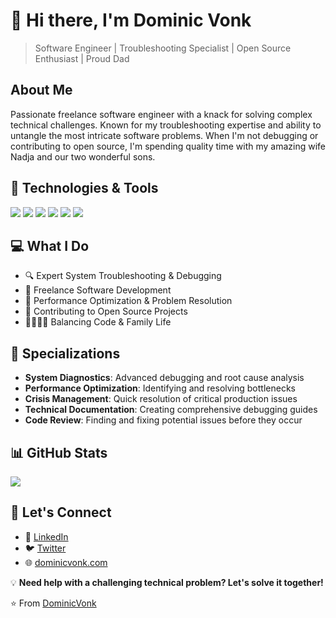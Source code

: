 # 👋 Hi there, I'm Dominic Vonk

> Software Engineer | Troubleshooting Specialist | Open Source Enthusiast | Proud Dad

## About Me

Passionate freelance software engineer with a knack for solving complex technical challenges. Known for my troubleshooting expertise and ability to untangle the most intricate software problems. When I'm not debugging or contributing to open source, I'm spending quality time with my amazing wife Nadja and our two wonderful sons.

## 🔧 Technologies & Tools

![](https://img.shields.io/badge/-JavaScript-F7DF1E?style=flat-square&logo=javascript&logoColor=black)
![](https://img.shields.io/badge/-TypeScript-3178C6?style=flat-square&logo=typescript&logoColor=white)
![](https://img.shields.io/badge/-React-61DAFB?style=flat-square&logo=react&logoColor=black)
![](https://img.shields.io/badge/-Node.js-339933?style=flat-square&logo=node.js&logoColor=white)
![](https://img.shields.io/badge/-Git-F05032?style=flat-square&logo=git&logoColor=white)
![](https://img.shields.io/badge/-VS%20Code-007ACC?style=flat-square&logo=visual-studio-code&logoColor=white)

## 💻 What I Do

- 🔍 Expert System Troubleshooting & Debugging
- 🚀 Freelance Software Development
- 🐛 Performance Optimization & Problem Resolution
- 🌱 Contributing to Open Source Projects
- 👨‍👩‍👦‍👦 Balancing Code & Family Life

## 🎯 Specializations

- **System Diagnostics**: Advanced debugging and root cause analysis
- **Performance Optimization**: Identifying and resolving bottlenecks
- **Crisis Management**: Quick resolution of critical production issues
- **Technical Documentation**: Creating comprehensive debugging guides
- **Code Review**: Finding and fixing potential issues before they occur

## 📊 GitHub Stats

<img align="center" src="https://github-readme-stats.vercel.app/api?username=DominicVonk&show_icons=true&theme=dracula" />

## 🤝 Let's Connect

- 💼 [LinkedIn](https://linkedin.com/in/DominicVonk)
- 🐦 [Twitter](https://twitter.com/DominicVonk)
- 🌐 [dominicvonk.com](https://dominicvonk.com)

💡 **Need help with a challenging technical problem? Let's solve it together!**

⭐️ From [DominicVonk](https://github.com/DominicVonk)
